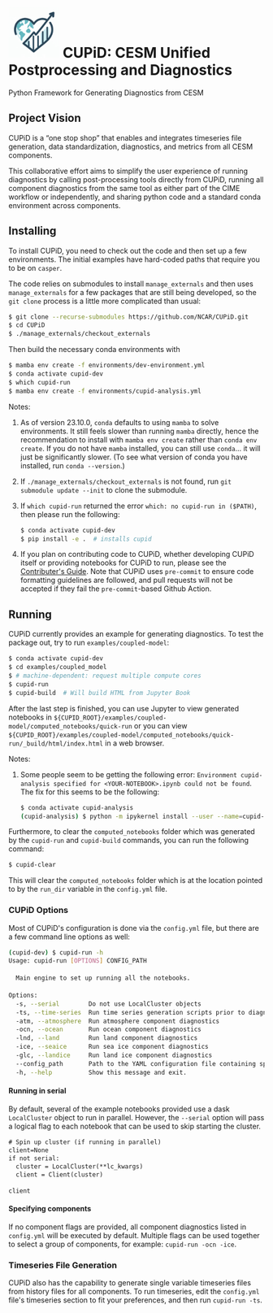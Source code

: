 # <img src="images/logo.png" alt="CUPiD Logo" width=100 /> CUPiD: CESM Unified Postprocessing and Diagnostics

Python Framework for Generating Diagnostics from CESM

## Project Vision

CUPiD is a “one stop shop” that enables and integrates timeseries file generation, data standardization, diagnostics, and metrics from all CESM components.

This collaborative effort aims to simplify the user experience of running diagnostics by calling post-processing tools directly from CUPiD, running all component diagnostics from the same tool as either part of the CIME workflow or independently, and sharing python code and a standard conda environment across components.

## Installing

To install CUPiD, you need to check out the code and then set up a few environments.
The initial examples have hard-coded paths that require you to be on `casper`.

The code relies on submodules to install `manage_externals` and then uses `manage_externals` for a few packages that are still being developed,
so the `git clone` process is a little more complicated than usual:

``` bash
$ git clone --recurse-submodules https://github.com/NCAR/CUPiD.git
$ cd CUPiD
$ ./manage_externals/checkout_externals
```

Then build the necessary conda environments with

``` bash
$ mamba env create -f environments/dev-environment.yml
$ conda activate cupid-dev
$ which cupid-run
$ mamba env create -f environments/cupid-analysis.yml
```

Notes:

1. As of version 23.10.0, `conda` defaults to using `mamba` to solve environments.
It still feels slower than running `mamba` directly, hence the recommendation to install with `mamba env create` rather than `conda env create`.
If you do not have `mamba` installed, you can still use `conda`... it will just be significantly slower.
(To see what version of conda you have installed, run `conda --version`.)
1. If `./manage_externals/checkout_externals` is not found, run `git submodule update --init` to clone the submodule.
1. If `which cupid-run` returned the error `which: no cupid-run in ($PATH)`, then please run the following:

   ``` bash
   $ conda activate cupid-dev
   $ pip install -e .  # installs cupid
   ```

1. If you plan on contributing code to CUPiD,
whether developing CUPiD itself or providing notebooks for CUPiD to run,
please see the [Contributer's Guide](https://github.com/NCAR/CUPiD/wiki/Contributor's-Guide).
Note that CUPiD uses `pre-commit` to ensure code formatting guidelines are followed,
and pull requests will not be accepted if they fail the `pre-commit`-based Github Action.

## Running

CUPiD currently provides an example for generating diagnostics.
To test the package out, try to run `examples/coupled-model`:

``` bash
$ conda activate cupid-dev
$ cd examples/coupled_model
$ # machine-dependent: request multiple compute cores
$ cupid-run
$ cupid-build  # Will build HTML from Jupyter Book
```

After the last step is finished, you can use Jupyter to view generated notebooks in `${CUPID_ROOT}/examples/coupled-model/computed_notebooks/quick-run`
or you can view `${CUPID_ROOT}/examples/coupled-model/computed_notebooks/quick-run/_build/html/index.html` in a web browser.

Notes:

1. Some people seem to be getting the following error: `Environment cupid-analysis specified for <YOUR-NOTEBOOK>.ipynb could not be found`. The fix for this seems to be the following:
   ``` bash
   $ conda activate cupid-analysis
   (cupid-analysis) $ python -m ipykernel install --user --name=cupid-analysis
   ```

Furthermore, to clear the `computed_notebooks` folder which was generated by the `cupid-run` and `cupid-build` commands, you can run the following command:

``` bash
$ cupid-clear
```

This will clear the `computed_notebooks` folder which is at the location pointed to by the `run_dir` variable in the `config.yml` file.

### CUPiD Options

Most of CUPiD's configuration is done via the `config.yml` file, but there are a few command line options as well:

```bash
(cupid-dev) $ cupid-run -h
Usage: cupid-run [OPTIONS] CONFIG_PATH

  Main engine to set up running all the notebooks.

Options:
  -s, --serial        Do not use LocalCluster objects
  -ts, --time-series  Run time series generation scripts prior to diagnostics
  -atm, --atmosphere  Run atmosphere component diagnostics
  -ocn, --ocean       Run ocean component diagnostics
  -lnd, --land        Run land component diagnostics
  -ice, --seaice      Run sea ice component diagnostics
  -glc, --landice     Run land ice component diagnostics
  --config_path       Path to the YAML configuration file containing specifications for notebooks (default config.yml)
  -h, --help          Show this message and exit.
```

#### Running in serial

By default, several of the example notebooks provided use a dask `LocalCluster` object to run in parallel.
However, the `--serial` option will pass a logical flag to each notebook that can be used to skip starting the cluster.

```py3
# Spin up cluster (if running in parallel)
client=None
if not serial:
  cluster = LocalCluster(**lc_kwargs)
  client = Client(cluster)

client
```

#### Specifying components

If no component flags are provided, all component diagnostics listed in `config.yml` will be executed by default. Multiple flags can be used together to select a group of components, for example: `cupid-run -ocn -ice`.


### Timeseries File Generation
CUPiD also has the capability to generate single variable timeseries files from history files for all components. To run timeseries, edit the `config.yml` file's timeseries section to fit your preferences, and then run `cupid-run -ts`.
